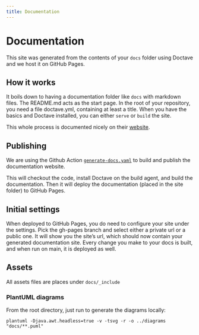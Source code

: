 ```yaml
---
title: Documentation
---
```


Documentation
=============

This site was generated from the contents of your `docs` folder using Doctave and we host it on GitHub Pages.

## How it works

It boils down to having a documentation folder like `docs` with markdown files. The README.md acts as the start page. In the root of your repository, you need a file doctave.yml, containing at least a title. When you have the basics and Doctave installed, you can either `serve` or `build` the site.

This whole process is documented nicely on their [website](https://cli.doctave.com/tutorial).

## Publishing

We are using the Github Action  [`generate-docs.yaml`](https://github.com/equinor/template-fastapi-react/blob/main/.github/workflows/publish-docs.yaml) to build and publish the documentation website.

This will checkout the code, install Doctave on the build agent, and build the documentation. Then it will deploy the documentation (placed in the site folder) to GitHub Pages.

## Initial settings

When deployed to GitHub Pages, you do need to configure your site under the settings. Pick the gh-pages branch and select either a private url or a public one. It will show you the site’s url, which should now contain your generated documentation site. Every change you make to your docs is built, and when run on main, it is deployed as well.

## Assets

All assets files are places under `docs/_include`

### PlantUML diagrams

From the root directory, just run to generate the diagrams locally:

```shell
plantuml -Djava.awt.headless=true -v -tsvg -r -o ../diagrams "docs/**.puml"
```